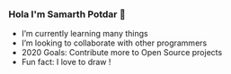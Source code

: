 ### Hola I'm Samarth Potdar 👋


- I’m currently learning many things 
- I’m looking to collaborate with other programmers
- 2020 Goals: Contribute more to Open Source projects
- Fun fact: I love to draw !
